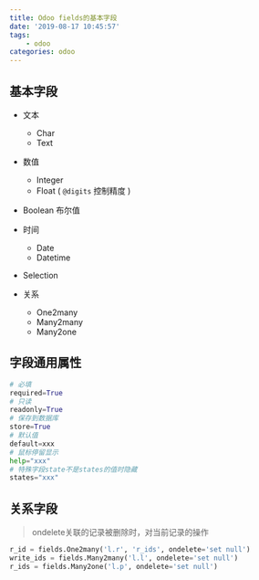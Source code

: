 ```yaml
---
title: Odoo fields的基本字段
date: '2019-08-17 10:45:57'
tags:
    - odoo
categories: odoo
---
```


## 基本字段

- 文本
  - Char
  - Text

- 数值
  - Integer
  - Float ( `@digits` 控制精度 )

- Boolean 布尔值

- 时间
  - Date
  - Datetime

- Selection

- 关系
  - One2many
  - Many2many
  - Many2one

## 字段通用属性

```python
# 必填
required=True
# 只读
readonly=True
# 保存到数据库
store=True
# 默认值
default=xxx
# 鼠标停留显示
help="xxx"
# 特殊字段state不是states的值时隐藏
states="xxx"
```

## 关系字段

> ondelete关联的记录被删除时，对当前记录的操作

```python
r_id = fields.One2many('l.r', 'r_ids', ondelete='set null')
write_ids = fields.Many2many('l.l', ondelete='set null')
r_ids = fields.Many2one('l.p', ondelete='set null')
```
